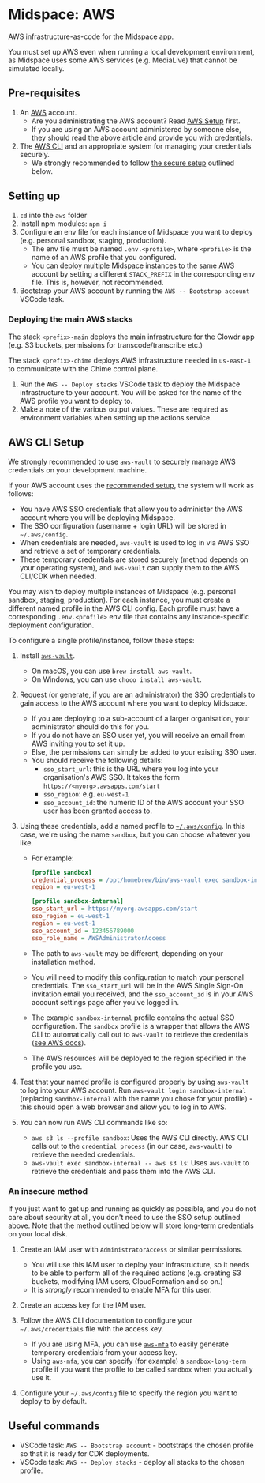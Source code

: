 # Midspace: AWS

AWS infrastructure-as-code for the Midspace app.

You must set up AWS even when running a local development environment, as Midspace uses some AWS services (e.g. MediaLive) that cannot be simulated locally.

## Pre-requisites

1. An [AWS](https://aws.amazon.com/) account.
   - Are you administrating the AWS account? Read [AWS Setup](../docs/aws-setup.md) first.
   - If you are using an AWS account administered by someone else, they should read the above article and provide you with credentials.
1. The [AWS CLI](https://aws.amazon.com/cli/) and an appropriate system for managing your credentials securely.
   - We strongly recommended to follow [the secure setup](#setting-up-aws) outlined below.

## Setting up

1. `cd` into the `aws` folder
1. Install npm modules: `npm i`
1. Configure an env file for each instance of Midspace you want to deploy (e.g. personal sandbox, staging, production).
   - The env file must be named `.env.<profile>`, where `<profile>` is the name of an AWS profile that you configured.
   - You can deploy multiple Midspace instances to the same AWS account by setting a different `STACK_PREFIX` in the corresponding env file. This is, however, not recommended.
1. Bootstrap your AWS account by running the `AWS -- Bootstrap account` VSCode task.

### Deploying the main AWS stacks

The stack `<prefix>-main` deploys the main infrastructure for the Clowdr app (e.g. S3 buckets, permissions for transcode/transcribe etc.)

The stack `<prefix>-chime` deploys AWS infrastructure needed in `us-east-1` to communicate with the Chime control plane.

1. Run the `AWS -- Deploy stacks` VSCode task to deploy the Midspace infrastructure to your account. You will be asked for the name of the AWS profile you want to deploy to.
1. Make a note of the various output values. These are required as environment variables when setting up the actions service.

## AWS CLI Setup

We strongly recommended to use `aws-vault` to securely manage AWS credentials on your development machine.

If your AWS account uses the [recommended setup](../docs/aws-setup.md), the system will work as follows:

- You have AWS SSO credentials that allow you to administer the AWS account where you will be deploying Midspace.
- The SSO configuration (username + login URL) will be stored in `~/.aws/config`.
- When credentials are needed, `aws-vault` is used to log in via AWS SSO and retrieve a set of temporary credentials.
- These temporary credentials are stored securely (method depends on your operating system), and `aws-vault` can supply them to the AWS CLI/CDK when needed.

You may wish to deploy multiple instances of Midspace (e.g. personal sandbox, staging, production). For each instance, you must create a different named profile in the AWS CLI config. Each profile must have a corresponding `.env.<profile>` env file that contains any instance-specific deployment configuration.

To configure a single profile/instance, follow these steps:

1. Install [`aws-vault`](https://github.com/99designs/aws-vault).
   - On macOS, you can use `brew install aws-vault`.
   - On Windows, you can use `choco install aws-vault`.
1. Request (or generate, if you are an administrator) the SSO credentials to gain access to the AWS account where you want to deploy Midspace.

   - If you are deploying to a sub-account of a larger organisation, your administrator should do this for you.
   - If you do not have an SSO user yet, you will receive an email from AWS inviting you to set it up.
   - Else, the permissions can simply be added to your existing SSO user.
   - You should receive the following details:
     - `sso_start_url`: this is the URL where you log into your organisation's AWS SSO. It takes the form `https://<myorg>.awsapps.com/start`
     - `sso_region`: e.g. `eu-west-1`
     - `sso_account_id`: the numeric ID of the AWS account your SSO user has been granted access to.

1. Using these credentials, add a named profile to [`~/.aws/config`](https://docs.aws.amazon.com/cli/latest/userguide/cli-configure-files.html). In this case, we're using the name `sandbox`, but you can choose whatever you like.

   - For example:

     ```ini
     [profile sandbox]
     credential_process = /opt/homebrew/bin/aws-vault exec sandbox-internal --json
     region = eu-west-1

     [profile sandbox-internal]
     sso_start_url = https://myorg.awsapps.com/start
     sso_region = eu-west-1
     region = eu-west-1
     sso_account_id = 123456789000
     sso_role_name = AWSAdministratorAccess
     ```

   - The path to `aws-vault` may be different, depending on your installation method.
   - You will need to modify this configuration to match your personal credentials. The `sso_start_url` will be in the AWS Single Sign-On invitation email you received, and the `sso_account_id` is in your AWS account settings page after you've logged in.
   - The example `sandbox-internal` profile contains the actual SSO configuration. The `sandbox` profile is a wrapper that allows the AWS CLI to automatically call out to `aws-vault` to retrieve the credentials ([see AWS docs](https://docs.aws.amazon.com/cli/latest/userguide/cli-configure-sourcing-external.html)).
   - The AWS resources will be deployed to the region specified in the profile you use.

1. Test that your named profile is configured properly by using `aws-vault` to log into your AWS account. Run `aws-vault login sandbox-internal` (replacing `sandbox-internal` with the name you chose for your profile) - this should open a web browser and allow you to log in to AWS.
1. You can now run AWS CLI commands like so:
   - `aws s3 ls --profile sandbox`: Uses the AWS CLI directly. AWS CLI calls out to the `credential_process` (in our case, `aws-vault`) to retrieve the needed credentials.
   - `aws-vault exec sandbox-internal -- aws s3 ls`: Uses `aws-vault` to retrieve the credentials and pass them into the AWS CLI.

### An insecure method

If you just want to get up and running as quickly as possible, and you do not care about security at all, you don't need to use the SSO setup outlined above. Note that the method outlined below will store long-term credentials on your local disk.

1. Create an IAM user with `AdministratorAccess` or similar permissions.

   - You will use this IAM user to deploy your infrastructure, so it needs to be able to perform all of the required actions (e.g. creating S3 buckets, modifying IAM users, CloudFormation and so on.)
   - It is _strongly_ recommended to enable MFA for this user.

1. Create an access key for the IAM user.
1. Follow the AWS CLI documentation to configure your `~/.aws/credentials` file with the access key.

   - If you are using MFA, you can use [`aws-mfa`](https://github.com/broamski/aws-mfa) to easily generate temporary credentials from your access key.
   - Using `aws-mfa`, you can specify (for example) a `sandbox-long-term` profile if you want the profile to be called `sandbox` when you actually use it.

1. Configure your `~/.aws/config` file to specify the region you want to
   deploy to by default.

## Useful commands

- VSCode task: `AWS -- Bootstrap account` - bootstraps the chosen profile so that it is ready for CDK deployments.
- VSCode task: `AWS -- Deploy stacks` - deploy all stacks to the chosen profile.
